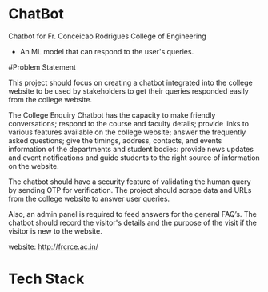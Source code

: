 # ChatBot

Chatbot for Fr. Conceicao Rodrigues College of Engineering 

- An ML model that can respond to the user's queries.

#Problem Statement 

This project should focus on creating a chatbot integrated into the college website to be used by stakeholders to get their queries responded easily from the college website.

The College Enquiry Chatbot has the capacity to make friendly conversations; respond to the course and faculty details; provide links to various features available on the college website; answer the frequently asked questions; give the timings, address, contacts, and events information of the departments and student bodies: provide news updates and event notifications and guide students to the right source of information on the website.

The chatbot should have a security feature of validating the human query by sending OTP for verification. The project should scrape data and URLs from the college website to answer user queries.

Also, an admin panel is required to feed answers for the general FAQ’s. The chatbot should record the visitor's details and the purpose of the visit if the visitor is new to the website. 

website: http://frcrce.ac.in/

# Tech Stack 

